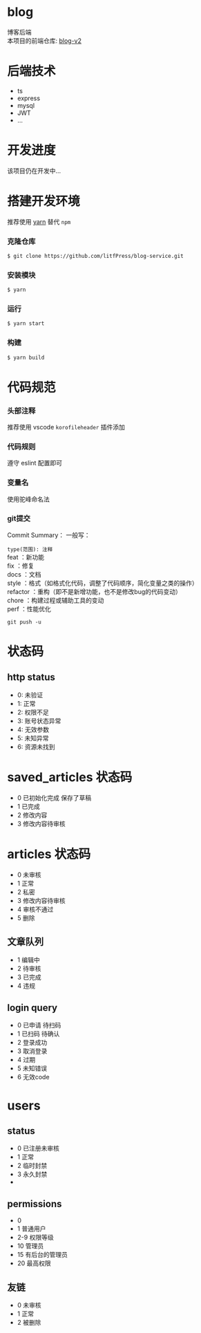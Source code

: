 # blog
博客后端  
本项目的前端仓库: [blog-v2](https://github.com/litfPress/blog-v2)

# 后端技术
- ts
- express
- mysql
- JWT
- ...

# 开发进度
该项目仍在开发中...

# 搭建开发环境
推荐使用 [yarn](https://www.yarnpkg.cn/) 替代 `npm`

### 克隆仓库
```bash
$ git clone https://github.com/litfPress/blog-service.git
```
### 安装模块
```bash
$ yarn
```
### 运行
```bash
$ yarn start
```
### 构建
```bash
$ yarn build
```

# 代码规范
### 头部注释
推荐使用 vscode `korofileheader` 插件添加

### 代码规则
遵守 eslint 配置即可

### 变量名
使用驼峰命名法

### git提交
Commit Summary：
一般写：

`type(范围): 注释`  
feat ：新功能  
fix ：修复  
docs ：文档  
style ：格式（如格式化代码，调整了代码顺序，简化变量之类的操作）  
refactor ：重构（即不是新增功能，也不是修改bug的代码变动）  
chore ：构建过程或辅助工具的变动  
perf ：性能优化  
<!-- test ：增加测试  
test ：单元测试   -->
`git push -u`  

# 状态码
## http status
- 0: 未验证
- 1: 正常
- 2: 权限不足
- 3: 账号状态异常
- 4: 无效参数
- 5: 未知异常
- 6: 资源未找到

# saved_articles 状态码
- 0 已初始化完成 保存了草稿
- 1 已完成
- 2 修改内容
- 3 修改内容待审核

# articles 状态码
- 0 未审核
- 1 正常
- 2 私密
- 3 修改内容待审核
- 4 审核不通过
- 5 删除

## 文章队列
- 1 编辑中
- 2 待审核
- 3 已完成
- 4 违规


## login query
- 0 已申请 待扫码
- 1 已扫码 待确认
- 2 登录成功
- 3 取消登录
- 4 过期
- 5 未知错误
- 6 无效code

# users
## status
- 0 已注册未审核
- 1 正常
- 2 临时封禁
- 3 永久封禁
- 
## permissions
- 0
- 1 普通用户
- 2-9 权限等级
- 10 管理员
- 15 有后台的管理员
- 20 最高权限

## 友链
- 0 未审核
- 1 正常
- 2 被删除
